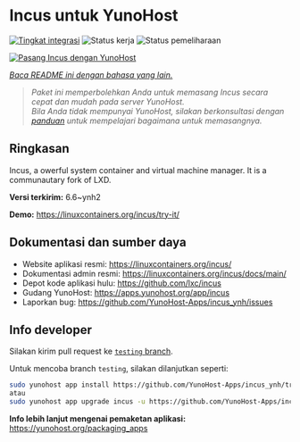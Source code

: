 <!--
N.B.: README ini dibuat secara otomatis oleh <https://github.com/YunoHost/apps/tree/master/tools/readme_generator>
Ini TIDAK boleh diedit dengan tangan.
-->

# Incus untuk YunoHost

[![Tingkat integrasi](https://apps.yunohost.org/badge/integration/incus)](https://ci-apps.yunohost.org/ci/apps/incus/)
![Status kerja](https://apps.yunohost.org/badge/state/incus)
![Status pemeliharaan](https://apps.yunohost.org/badge/maintained/incus)

[![Pasang Incus dengan YunoHost](https://install-app.yunohost.org/install-with-yunohost.svg)](https://install-app.yunohost.org/?app=incus)

*[Baca README ini dengan bahasa yang lain.](./ALL_README.md)*

> *Paket ini memperbolehkan Anda untuk memasang Incus secara cepat dan mudah pada server YunoHost.*  
> *Bila Anda tidak mempunyai YunoHost, silakan berkonsultasi dengan [panduan](https://yunohost.org/install) untuk mempelajari bagaimana untuk memasangnya.*

## Ringkasan

Incus, a owerful system container and virtual machine manager. It is a communautary fork of LXD.


**Versi terkirim:** 6.6~ynh2

**Demo:** <https://linuxcontainers.org/incus/try-it/>
## Dokumentasi dan sumber daya

- Website aplikasi resmi: <https://linuxcontainers.org/incus/>
- Dokumentasi admin resmi: <https://linuxcontainers.org/incus/docs/main/>
- Depot kode aplikasi hulu: <https://github.com/lxc/incus>
- Gudang YunoHost: <https://apps.yunohost.org/app/incus>
- Laporkan bug: <https://github.com/YunoHost-Apps/incus_ynh/issues>

## Info developer

Silakan kirim pull request ke [`testing` branch](https://github.com/YunoHost-Apps/incus_ynh/tree/testing).

Untuk mencoba branch `testing`, silakan dilanjutkan seperti:

```bash
sudo yunohost app install https://github.com/YunoHost-Apps/incus_ynh/tree/testing --debug
atau
sudo yunohost app upgrade incus -u https://github.com/YunoHost-Apps/incus_ynh/tree/testing --debug
```

**Info lebih lanjut mengenai pemaketan aplikasi:** <https://yunohost.org/packaging_apps>
